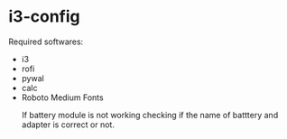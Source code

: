 # i3-config

Required softwares:
<ul>
  <li> i3
  <li> rofi
  <li> pywal
  <li> calc
  <li> Roboto Medium Fonts

If battery module is not working checking if the name of batttery and adapter is correct or not.
